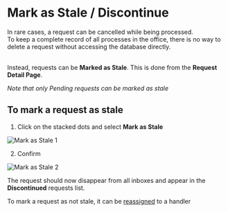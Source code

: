# Mark as Stale / Discontinue

In rare cases, a request can be cancelled while being processed. <br/>
To keep a complete record of all processes in the office, there is no way to delete a request without accessing the database directly.
<br/><br/>

Instead, requests can be **Marked as Stale**. This is done from the **Request Detail Page**.

_Note that only Pending requests can be marked as stale_

## To mark a request as stale

1. Click on the stacked dots and select **Mark as Stale**

![Mark as Stale 1](/request-management/stale1.png)

2. Confirm

![Mark as Stale 2](/request-management/stale2.png)

The request should now disappear from all inboxes and appear in the **Discontinued** requests list.

To mark a request as not stale, it can be [reassigned](./reassign#reassign) to a handler
